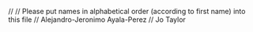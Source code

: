 //
// Please put names in alphabetical order (according to first name) into this file
// Alejandro-Jeronimo Ayala-Perez
// Jo Taylor

